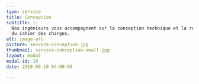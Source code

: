 ```yaml
---
type: service
title: Conception
subtitle: |-
  Nos ingénieurs vous accompagnent sur la conception technique et la réalisation
  du cahier des charges.
alt: image-alt
picture: service-conception.jpg
thumbnail: service-conception-small.jpg
layout: modal
modal-id: 10
date: 2018-06-10 07:00:00

---
```


